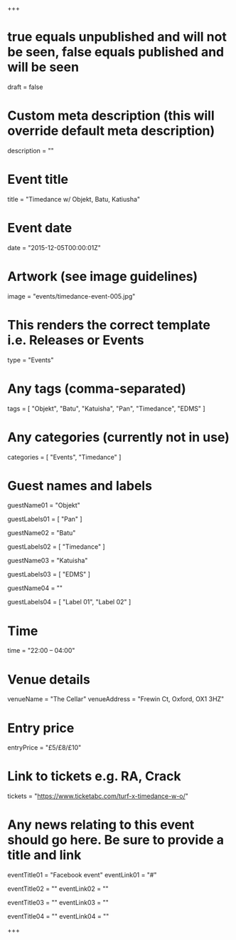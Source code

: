 +++

# true equals unpublished and will not be seen, false equals published and will be seen
draft = false

# Custom meta description (this will override default meta description)
description = ""

# Event title
title = "Timedance w/ Objekt, Batu, Katiusha"

# Event date
date = "2015-12-05T00:00:01Z"

# Artwork (see image guidelines)
image = "events/timedance-event-005.jpg"

# This renders the correct template i.e. Releases or Events
type = "Events"

# Any tags (comma-separated)
tags = [ 
	"Objekt", 
	"Batu",
	"Katuisha",
	"Pan",
	"Timedance",
	"EDMS" 
]

# Any categories (currently not in use)
categories = [
  "Events",
  "Timedance"
]

# Guest names and labels
guestName01 = "Objekt"

guestLabels01 = [
	"Pan"
]

guestName02 = "Batu"

guestLabels02 = [
	"Timedance"
]

guestName03 = "Katuisha"

guestLabels03 = [
	"EDMS"
]

guestName04 = ""

guestLabels04 = [
	"Label 01",
	"Label 02"
]

# Time
time = "22:00 – 04:00"

# Venue details
venueName = "The Cellar"
venueAddress = "Frewin Ct, Oxford, OX1 3HZ"

# Entry price
entryPrice = "£5/£8/£10"

# Link to tickets e.g. RA, Crack 
tickets = "https://www.ticketabc.com/turf-x-timedance-w-o/"

# Any news relating to this event should go here. Be sure to provide a title and link
eventTitle01 = "Facebook event"
eventLink01 = "#"

eventTitle02 = ""
eventLink02 = ""

eventTitle03 = ""
eventLink03 = ""

eventTitle04 = ""
eventLink04 = ""


+++
